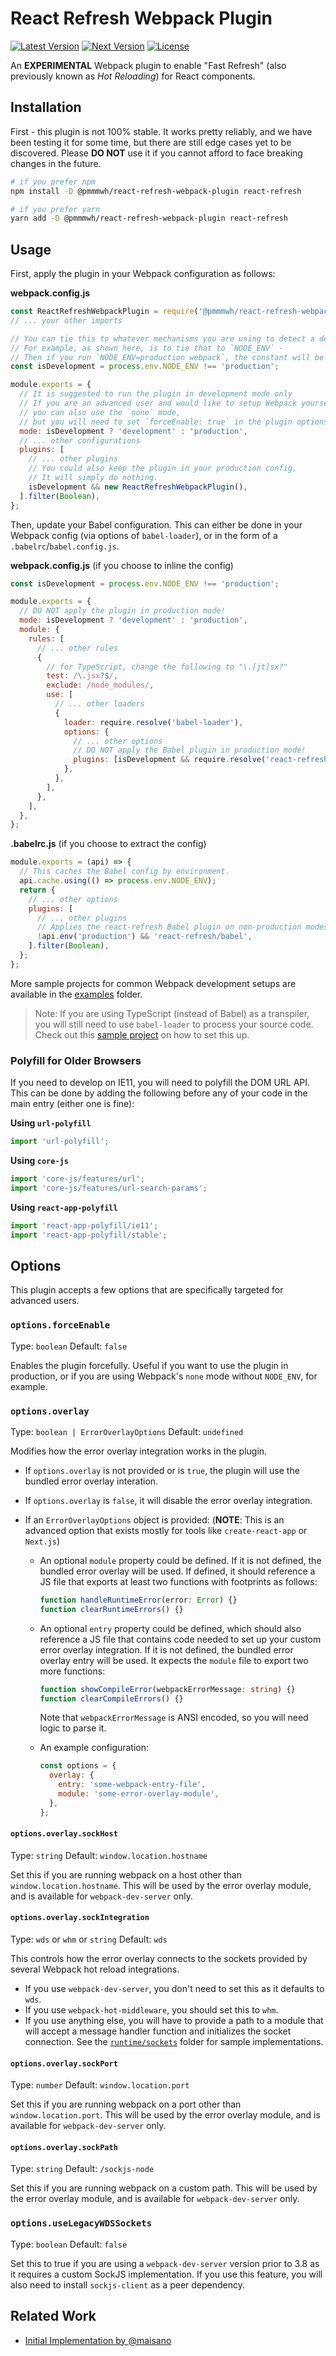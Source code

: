 # React Refresh Webpack Plugin

[![Latest Version](https://img.shields.io/npm/v/@pmmmwh/react-refresh-webpack-plugin/latest)](https://www.npmjs.com/package/@pmmmwh/react-refresh-webpack-plugin/v/latest)
[![Next Version](https://img.shields.io/npm/v/@pmmmwh/react-refresh-webpack-plugin/next)](https://www.npmjs.com/package/@pmmmwh/react-refresh-webpack-plugin/v/next)
[![License](https://img.shields.io/github/license/pmmmwh/react-refresh-webpack-plugin)](./LICENSE)

An **EXPERIMENTAL** Webpack plugin to enable "Fast Refresh" (also previously known as _Hot Reloading_) for React components.

## Installation

First - this plugin is not 100% stable.
It works pretty reliably, and we have been testing it for some time, but there are still edge cases yet to be discovered.
Please **DO NOT** use it if you cannot afford to face breaking changes in the future.

```sh
# if you prefer npm
npm install -D @pmmmwh/react-refresh-webpack-plugin react-refresh

# if you prefer yarn
yarn add -D @pmmmwh/react-refresh-webpack-plugin react-refresh
```

## Usage

First, apply the plugin in your Webpack configuration as follows:

**webpack.config.js**

```js
const ReactRefreshWebpackPlugin = require('@pmmmwh/react-refresh-webpack-plugin');
// ... your other imports

// You can tie this to whatever mechanisms you are using to detect a development environment.
// For example, as shown here, is to tie that to `NODE_ENV` -
// Then if you run `NODE_ENV=production webpack`, the constant will be set to false.
const isDevelopment = process.env.NODE_ENV !== 'production';

module.exports = {
  // It is suggested to run the plugin in development mode only
  // If you are an advanced user and would like to setup Webpack yourselves,
  // you can also use the `none` mode,
  // but you will need to set `forceEnable: true` in the plugin options.
  mode: isDevelopment ? 'development' : 'production',
  // ... other configurations
  plugins: [
    // ... other plugins
    // You could also keep the plugin in your production config,
    // It will simply do nothing.
    isDevelopment && new ReactRefreshWebpackPlugin(),
  ].filter(Boolean),
};
```

Then, update your Babel configuration.
This can either be done in your Webpack config (via options of `babel-loader`), or in the form of a `.babelrc`/`babel.config.js`.

**webpack.config.js** (if you choose to inline the config)

```js
const isDevelopment = process.env.NODE_ENV !== 'production';

module.exports = {
  // DO NOT apply the plugin in production mode!
  mode: isDevelopment ? 'development' : 'production',
  module: {
    rules: [
      // ... other rules
      {
        // for TypeScript, change the following to "\.[jt]sx?"
        test: /\.jsx?$/,
        exclude: /node_modules/,
        use: [
          // ... other loaders
          {
            loader: require.resolve('babel-loader'),
            options: {
              // ... other options
              // DO NOT apply the Babel plugin in production mode!
              plugins: [isDevelopment && require.resolve('react-refresh/babel')].filter(Boolean),
            },
          },
        ],
      },
    ],
  },
};
```

**.babelrc.js** (if you choose to extract the config)

```js
module.exports = (api) => {
  // This caches the Babel config by environment.
  api.cache.using(() => process.env.NODE_ENV);
  return {
    // ... other options
    plugins: [
      // ... other plugins
      // Applies the react-refresh Babel plugin on non-production modes only
      !api.env('production') && 'react-refresh/babel',
    ].filter(Boolean),
  };
};
```

More sample projects for common Webpack development setups are available in the [examples](https://github.com/pmmmwh/react-refresh-webpack-plugin/tree/master/examples) folder.

> Note: If you are using TypeScript (instead of Babel) as a transpiler, you will still need to use `babel-loader` to process your source code.
> Check out this [sample project](https://github.com/pmmmwh/react-refresh-webpack-plugin/tree/master/examples/typescript-without-babel) on how to set this up.

### Polyfill for Older Browsers

If you need to develop on IE11, you will need to polyfill the DOM URL API.
This can be done by adding the following before any of your code in the main entry (either one is fine):

**Using `url-polyfill`**

```js
import 'url-polyfill';
```

**Using `core-js`**

```js
import 'core-js/features/url';
import 'core-js/features/url-search-params';
```

**Using `react-app-polyfill`**

```js
import 'react-app-polyfill/ie11';
import 'react-app-polyfill/stable';
```

## Options

This plugin accepts a few options that are specifically targeted for advanced users.

### `options.forceEnable`

Type: `boolean`
Default: `false`

Enables the plugin forcefully.
Useful if you want to use the plugin in production, or if you are using Webpack's `none` mode without `NODE_ENV`, for example.

### `options.overlay`

Type: `boolean | ErrorOverlayOptions`
Default: `undefined`

Modifies how the error overlay integration works in the plugin.

- If `options.overlay` is not provided or is `true`, the plugin will use the bundled error overlay interation.
- If `options.overlay` is `false`, it will disable the error overlay integration.
- If an `ErrorOverlayOptions` object is provided:
  (**NOTE**: This is an advanced option that exists mostly for tools like `create-react-app` or `Next.js`)

  - An optional `module` property could be defined.
    If it is not defined, the bundled error overlay will be used.
    If defined, it should reference a JS file that exports at least two functions with footprints as follows:

    ```ts
    function handleRuntimeError(error: Error) {}
    function clearRuntimeErrors() {}
    ```

  - An optional `entry` property could be defined, which should also reference a JS file that contains code needed to set up your custom error overlay integration.
    If it is not defined, the bundled error overlay entry will be used.
    It expects the `module` file to export two more functions:

    ```ts
    function showCompileError(webpackErrorMessage: string) {}
    function clearCompileErrors() {}
    ```

    Note that `webpackErrorMessage` is ANSI encoded, so you will need logic to parse it.

  - An example configuration:
    ```js
    const options = {
      overlay: {
        entry: 'some-webpack-entry-file',
        module: 'some-error-overlay-module',
      },
    };
    ```

#### `options.overlay.sockHost`

Type: `string`
Default: `window.location.hostname`

Set this if you are running webpack on a host other than `window.location.hostname`.
This will be used by the error overlay module, and is available for `webpack-dev-server` only.

#### `options.overlay.sockIntegration`

Type: `wds` or `whm` or `string`
Default: `wds`

This controls how the error overlay connects to the sockets provided by several Webpack hot reload integrations.

- If you use `webpack-dev-server`, you don't need to set this as it defaults to `wds`.
- If you use `webpack-hot-middleware`, you should set this to `whm`.
- If you use anything else, you will have to provide a path to a module that will accept a message handler function and initializes the socket connection.
  See the [`runtime/sockets`](https://github.com/pmmmwh/react-refresh-webpack-plugin/tree/master/src/runtime/sockets) folder for sample implementations.

#### `options.overlay.sockPort`

Type: `number`
Default: `window.location.port`

Set this if you are running webpack on a port other than `window.location.port`.
This will be used by the error overlay module, and is available for `webpack-dev-server` only.

#### `options.overlay.sockPath`

Type: `string`
Default: `/sockjs-node`

Set this if you are running webpack on a custom path.
This will be used by the error overlay module, and is available for `webpack-dev-server` only.

### `options.useLegacyWDSSockets`

Type: `boolean`
Default: `false`

Set this to true if you are using a `webpack-dev-server` version prior to 3.8 as it requires a custom SockJS implementation.
If you use this feature, you will also need to install `sockjs-client` as a peer dependency.

## Related Work

- [Initial Implementation by @maisano](https://gist.github.com/maisano/441a4bc6b2954205803d68deac04a716)
